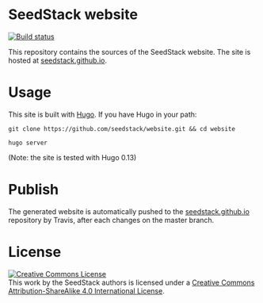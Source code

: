 # SeedStack website 
[![Build status](https://travis-ci.org/seedstack/website.svg?branch=master)](https://travis-ci.org/seedstack/website)

This repository contains the sources of the SeedStack website. The
site is hosted at [seedstack.github.io](http://seedstack.github.io/). 

# Usage

This site is built with [Hugo](http://gohugo.io/). If you have Hugo in your path:

    git clone https://github.com/seedstack/website.git && cd website

    hugo server

(Note: the site is tested with Hugo 0.13)

# Publish

The generated website is automatically pushed to the
[seedstack.github.io](https://github.com/seedstack/seedstack.github.io)
repository by Travis, after each changes on the master branch.

# License

<a rel="license" href="http://creativecommons.org/licenses/by-sa/4.0/"><img alt="Creative Commons License" style="border-width:0" src="https://i.creativecommons.org/l/by-sa/4.0/88x31.png" /></a><br />This work by <span xmlns:cc="http://creativecommons.org/ns#" property="cc:attributionName">the SeedStack authors</span> is licensed under a <a rel="license" href="http://creativecommons.org/licenses/by-sa/4.0/">Creative Commons Attribution-ShareAlike 4.0 International License</a>.
